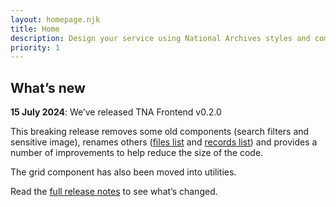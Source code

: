 ```yaml
---
layout: homepage.njk
title: Home
description: Design your service using National Archives styles and components
priority: 1
---
```


## What’s new

**15 July 2024**: We’ve released TNA Frontend v0.2.0

This breaking release removes some old components (search filters and sensitive image), renames others ([files list](./components/files-list/) and [records list](./components/records-list/)) and provides a number of improvements to help reduce the size of the code.

The grid component has also been moved into utilities.

Read the [full release notes](https://github.com/nationalarchives/tna-frontend/releases/tag/v0.2.0) to see what’s changed.
